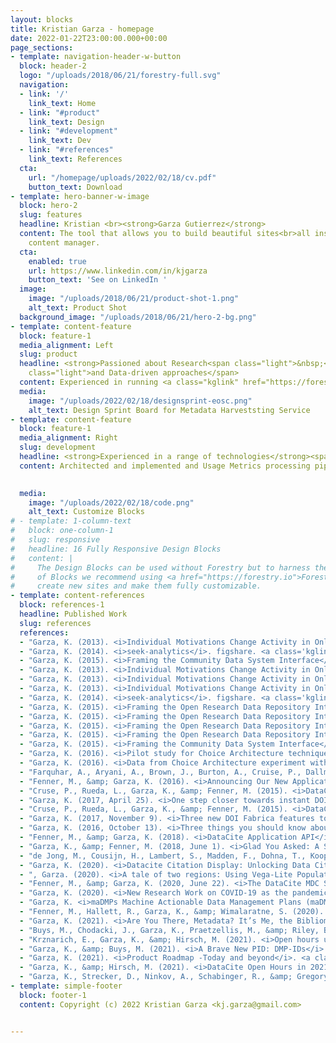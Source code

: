 ```yaml
---
layout: blocks
title: Kristian Garza - homepage
date: 2022-01-22T23:00:00.000+00:00
page_sections:
- template: navigation-header-w-button
  block: header-2
  logo: "/uploads/2018/06/21/forestry-full.svg"
  navigation:
  - link: '/'
    link_text: Home
  - link: "#product"
    link_text: Design
  - link: "#development"
    link_text: Dev
  - link: "#references"
    link_text: References
  cta:
    url: "/homepage/uploads/2022/02/18/cv.pdf"
    button_text: Download
- template: hero-banner-w-image
  block: hero-2
  slug: features
  headline: Kristian <br><strong>Garza Gutierrez</strong>
  content: The tool that allows you to build beautiful sites<br>all inside Forestry's
    content manager.
  cta:
    enabled: true
    url: https://www.linkedin.com/in/kjgarza
    button_text: 'See on LinkedIn '
  image:
    image: "/uploads/2018/06/21/product-shot-1.png"
    alt_text: Product Shot
  background_image: "/uploads/2018/06/21/hero-2-bg.png"
- template: content-feature
  block: feature-1
  media_alignment: Left
  slug: product
  headline: <strong>Passioned about Research<span class="light">&nbsp;</span></strong><span
    class="light">and Data-driven approaches</span>
  content: Experienced in running <a class="kglink" href="https://forestrdy.io">Design Sprints</a>, Group-based expert walkthroughs, <a class="kglink" href="https://foredstry.io">Lighting Decision Jams</a> for complex apps in specialized domains.
  media:
    image: "/uploads/2022/02/18/designsprint-eosc.png"
    alt_text: Design Sprint Board for Metadata Harveststing Service
- template: content-feature
  block: feature-1
  media_alignment: Right
  slug: development
  headline: <strong>Experienced in a range of technologies</strong><span class="light"> used in front-end, back-end and infrastructure.</span>
  content: Architected and implemented and Usage Metrics processing pipeline <a class="kglink" href="https://github.com/datacite/sashimi">(inc. REST API, queueing, display)</a> that is currently used by hundreds of organizations worldwide. Engineered the developed a set of web components <a class="kglink" href="https://github.com/datacite/spitz">(in VueJs, using CustomElements)</a> that targeted customers with low development resourcing. Experienced on setting up AWS infrastructure using <a class="kglink" href="https://github.com/datacite/mastino"> Terraform </a>, to developing front-end apps in both <a class="kglink" href="https://github.com/datacite/bracco">React</a> and <a class="kglink" href="https://github.com/datacite/bracco">Ember</a>. Passing through developing <a class="kglink" href="https://github.com/datacite/lupo"> Rails-based REST</a> and <a class="kglink" href="https://github.com/datacite/lupo/tree/master/app/graphql"> GraphQL APIs</a> 

 
  media:
    image: "/uploads/2022/02/18/code.png"
    alt_text: Customize Blocks
# - template: 1-column-text
#   block: one-column-1
#   slug: responsive
#   headline: 16 Fully Responsive Design Blocks
#   content: |
#     The Design Blocks can be used without Forestry but to harness the power
#     of Blocks we recommend using <a href="https://forestry.io">Forestry</a>". Once the site is imported you can immediately
#     create new sites and make them fully customizable.
- template: content-references
  block: references-1
  headline: Published Work
  slug: references
  references: 
  - "Garza, K. (2013). <i>Individual Motivations Change Activity in Online Scientific Communities</i>. figshare. <a class='kglink' href='https://doi.org/10.6084/M9.FIGSHARE.830404'>https://doi.org/10.6084/M9.FIGSHARE.830404</a>"
  - "Garza, K. (2014). <i>seek-analytics</i>. figshare. <a class='kglink' href='https://doi.org/10.6084/M9.FIGSHARE.1211850'>https://doi.org/10.6084/M9.FIGSHARE.1211850</a>"
  - "Garza, K. (2015). <i>Framing the Community Data System Interface</i>. figshare. <a class='kglink' href='https://doi.org/10.6084/M9.FIGSHARE.1300051'>https://doi.org/10.6084/M9.FIGSHARE.1300051</a>"
  - "Garza, K. (2013). <i>Individual Motivations Change Activity in Online Scientific Communities</i>. figshare. <a class='kglink' href='https://doi.org/10.6084/M9.FIGSHARE.830404.V1'>https://doi.org/10.6084/M9.FIGSHARE.830404.V1</a>"
  - "Garza, K. (2013). <i>Individual Motivations Change Activity in Online Scientific Communities</i>. figshare. <a class='kglink' href='https://doi.org/10.6084/M9.FIGSHARE.830404.V2'>https://doi.org/10.6084/M9.FIGSHARE.830404.V2</a>"
  - "Garza, K. (2013). <i>Individual Motivations Change Activity in Online Scientific Communities</i>. figshare. <a class='kglink' href='https://doi.org/10.6084/M9.FIGSHARE.830404.V3'>https://doi.org/10.6084/M9.FIGSHARE.830404.V3</a>"
  - "Garza, K. (2014). <i>seek-analytics</i>. figshare. <a class='kglink' href='https://doi.org/10.6084/M9.FIGSHARE.1211850.V1'>https://doi.org/10.6084/M9.FIGSHARE.1211850.V1</a>"
  - "Garza, K. (2015). <i>Framing the Open Research Data Repository Interface</i>. figshare. <a class='kglink' href='https://doi.org/10.6084/M9.FIGSHARE.1300051.V1'>https://doi.org/10.6084/M9.FIGSHARE.1300051.V1</a>"
  - "Garza, K. (2015). <i>Framing the Open Research Data Repository Interface</i>. figshare. <a class='kglink' href='https://doi.org/10.6084/M9.FIGSHARE.1300051.V2'>https://doi.org/10.6084/M9.FIGSHARE.1300051.V2</a>"
  - "Garza, K. (2015). <i>Framing the Open Research Data Repository Interface</i>. figshare. <a class='kglink' href='https://doi.org/10.6084/M9.FIGSHARE.1300051.V3'>https://doi.org/10.6084/M9.FIGSHARE.1300051.V3</a>"
  - "Garza, K. (2015). <i>Framing the Open Research Data Repository Interface</i>. figshare. <a class='kglink' href='https://doi.org/10.6084/M9.FIGSHARE.1300051.V4'>https://doi.org/10.6084/M9.FIGSHARE.1300051.V4</a>"
  - "Garza, K. (2015). <i>Framing the Community Data System Interface</i>. figshare. <a class='kglink' href='https://doi.org/10.6084/M9.FIGSHARE.1300051.V5'>https://doi.org/10.6084/M9.FIGSHARE.1300051.V5</a>"
  - "Garza, K. (2016). <i>Pilot study for Choice Architecture techniques</i> [Data set]. Zenodo. <a class='kglink' href='https://doi.org/10.5281/ZENODO.48441'>https://doi.org/10.5281/ZENODO.48441</a>"
  - "Garza, K. (2016). <i>Data from Choice Architecture experiment with Experts</i> [Data set]. Zenodo. <a class='kglink' href='https://doi.org/10.5281/ZENODO.48457'>https://doi.org/10.5281/ZENODO.48457</a>"
  - "Farquhar, A., Aryani, A., Brown, J., Burton, A., Cruise, P., Dallmeier-Thiessen, S., Dappert, A., Dasler, R., Demeranville, T., Diepenbroek, M., Duine, M., Fenner, M., Garza, K., Groth, P., Haak, L., Kiermer, V., Kotarski, R., MacCallum, C., McEntyre, J., … Vision, T. (2015). <i>Technical and Human Infrastructure for Open Research (THOR)</i>. DataCite. <a class='kglink' href='https://doi.org/10.5438/6423'>https://doi.org/10.5438/6423</a>"
  - "Fenner, M., &amp; Garza, K. (2016). <i>Announcing Our New Application Developer</i>. <a class='kglink' href='https://doi.org/10.5438/Y131-YX9D'>https://doi.org/10.5438/Y131-YX9D</a>"
  - "Cruse, P., Rueda, L., Garza, K., &amp; Fenner, M. (2015). <i>DataCite Blog</i> (Version 1.0). DataCite. <a class='kglink' href='https://doi.org/10.5438/0000-00SS'>https://doi.org/10.5438/0000-00SS</a>"
  - "Garza, K. (2017, April 25). <i>One step closer towards instant DOI search results</i>. <a class='kglink' href='https://doi.org/10.5438/0000-02ZN'>https://doi.org/10.5438/0000-02ZN</a>"
  - "Cruse, P., Rueda, L., Garza, K., &amp; Fenner, M. (2015). <i>DataCite Blog</i>. <a class='kglink' href='https://doi.org/10.5438/0007-NW90'>https://doi.org/10.5438/0007-NW90</a>"
  - "Garza, K. (2017, November 9). <i>Three new DOI Fabrica features to simplify account management</i>. <a class='kglink' href='https://doi.org/10.5438/SPFD-GH73'>https://doi.org/10.5438/SPFD-GH73</a>"
  - "Garza, K. (2016, October 13). <i>Three things you should know about our new DOI Citation Formatting service</i>. <a class='kglink' href='https://doi.org/10.5438/DC13-VP4J'>https://doi.org/10.5438/DC13-VP4J</a>"
  - "Fenner, M., &amp; Garza, K. (2018). <i>DataCite Application API</i>. DataCite. <a class='kglink' href='https://doi.org/10.5438/8GB0-V673'>https://doi.org/10.5438/8GB0-V673</a>"
  - "Garza, K., &amp; Fenner, M. (2018, June 1). <i>Glad You Asked: A Snapshot of the Current State of Data Citation</i>. <a class='kglink' href='https://doi.org/10.5438/H16Y-3D72'>https://doi.org/10.5438/H16Y-3D72</a>"
  - "de Jong, M., Cousijn, H., Lambert, S., Madden, F., Dohna, T., Koop-Jakobsen, K., &amp; Garza, K. (2019). <i>Project FREYA: Connecting Open Knowledge in the European Open Science Cloud - Materials</i>. <a class='kglink' href='https://doi.org/10.5281/ZENODO.3517852'>https://doi.org/10.5281/ZENODO.3517852</a>"
  - "Garza, K. (2020). <i>Datacite Citation Display: Unlocking Data Citations</i>. <a class='kglink' href='https://doi.org/10.5438/1843-K679'>https://doi.org/10.5438/1843-K679</a>"
  - ", Garza. (2020). <i>A tale of two regions: Using Vega-Lite Population Pyramid to explore PIDs populations</i>. Zenodo. <a class='kglink' href='https://doi.org/10.5281/ZENODO.3895556'>https://doi.org/10.5281/ZENODO.3895556</a>"
  - "Fenner, M., &amp; Garza, K. (2020, June 22). <i>The DataCite MDC Stack</i>. <a class='kglink' href='https://doi.org/10.5438/V9PP-7A27'>https://doi.org/10.5438/V9PP-7A27</a>"
  - "Garza, K. (2020). <i>New Research Work on COVID-19 as the pandemic develops</i>. Zenodo. <a class='kglink' href='https://doi.org/10.5281/ZENODO.3903381'>https://doi.org/10.5281/ZENODO.3903381</a>"
  - "Garza, K. <i>maDMPs Machine Actionable Data Management Plans (maDMPs) demonstration.</i> (Version 1.0.0) [Computer software]. DataCite. <a class='kglink' href='https://doi.org/10.14454/W67K-5373'>https://doi.org/10.14454/W67K-5373</a>"
  - "Fenner, M., Hallett, R., Garza, K., &amp; Wimalaratne, S. (2020). <i>Frontend for the DataCite Commons service</i> (Version 1.0.4) [Computer software]. DataCite. <a class='kglink' href='https://doi.org/10.14454/QGK4-ZS88'>https://doi.org/10.14454/QGK4-ZS88</a>"
  - "Garza, K. (2021). <i>Are You There, Metadata? It’s Me, the Bibliometrician</i>. <a class='kglink' href='https://doi.org/10.5438/J4XV-Y945'>https://doi.org/10.5438/J4XV-Y945</a>"
  - "Buys, M., Chodacki, J., Garza, K., Praetzellis, M., &amp; Riley, B. (2021). <i>You shoulda put a PID on it: Leveraging the PID Graph for DMPs</i>. <a class='kglink' href='https://doi.org/10.5281/ZENODO.4487522'>https://doi.org/10.5281/ZENODO.4487522</a>"
  - "Krznarich, E., Garza, K., &amp; Hirsch, M. (2021). <i>Open hours updates: Spring re-launch open hours for consortium leads</i>. <a class='kglink' href='https://doi.org/10.5438/2NPS-H961'>https://doi.org/10.5438/2NPS-H961</a>"
  - "Garza, K., &amp; Buys, M. (2021). <i>A Brave New PID: DMP-IDs</i>. <a class='kglink' href='https://doi.org/10.5438/J22A-5D79'>https://doi.org/10.5438/J22A-5D79</a>"
  - "Garza, K. (2021). <i>Product Roadmap -Today and beyond</i>. <a class='kglink' href='https://doi.org/10.5281/ZENODO.5534129'>https://doi.org/10.5281/ZENODO.5534129</a>"
  - "Garza, K., &amp; Hirsch, M. (2021). <i>DataCite Open Hours in 2021</i>. <a class='kglink' href='https://doi.org/10.5438/KW4K-Q070'>https://doi.org/10.5438/KW4K-Q070</a>"
  - "Garza, K., Strecker, D., Ninkov, A., Schabinger, R., &amp; Gregory, K. (2021). <i>DFG to OECD subject classification Mapping</i> (Version 1.0). Zenodo. <a class='kglink' href='https://doi.org/10.5281/ZENODO.5176121'>https://doi.org/10.5281/ZENODO.5176121</a>"
- template: simple-footer
  block: footer-1
  content: Copyright (c) 2022 Kristian Garza <kj.garza@gmail.com>


---
```

